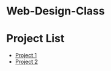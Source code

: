 # Web-Design-Class

<h1>Project List</h1>

<ul>
    <li><a href="project1/index.html" target="_blank">Project 1</a></li>
    <li><a href="project2/index.html" target="_blank">Project 2</a></li>
</ul>
